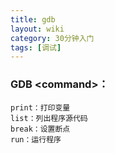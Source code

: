```yaml
---
title: gdb
layout: wiki
category: 30分钟入门
tags: [调试]
---
```


### GDB \<command\>：

~~~Text
print：打印变量
list：列出程序源代码
break：设置断点
run：运行程序
~~~
